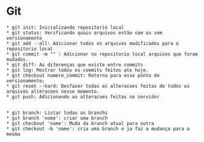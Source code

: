  # Git
    * git init: Inicializando repositorio local
    * git status: Verificando quais arquivos estão com ou sem versionamento
    * git add --all: Adicionar todos os arquivos modificados para o repositorio local
    * git commit -m "" : Adicionar no repositorio local arquivos que foram mudados.
    * git diff: As diferenças que existe entre commits
    * git log: Mostrar todos os commits feitos ate hoje.
    * git checkout numero_commit: Retorna para esse ponto do versionamento;
    * git reset --hard: Desfazer todas as alteracoes feitas de todos os arquivos alteracoes nesse momento. 
    * git push: Adicionando as alteracoes feitas no servidor


    * git branch: Listar todas as branchs
    * git branch 'nome': criar uma branch
    * git checkout 'nome': Muda da branch atual para outra 
    * git checkout -b 'nome': cria uma branch e ja faz a mudança para a mesma